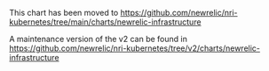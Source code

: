 This chart has been moved to https://github.com/newrelic/nri-kubernetes/tree/main/charts/newrelic-infrastructure

A maintenance version of the v2 can be found in https://github.com/newrelic/nri-kubernetes/tree/v2/charts/newrelic-infrastructure
